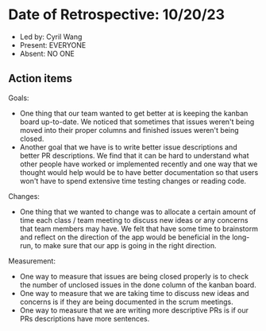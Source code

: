 # Date of Retrospective: 10/20/23

* Led by: Cyril Wang
* Present: EVERYONE
* Absent: NO ONE

## Action items

Goals:
* One thing that our team wanted to get better at is keeping the kanban board up-to-date. We noticed that sometimes that issues weren't being moved into their proper
  columns and finished issues weren't being closed.
* Another goal that we have is to write better issue descriptions and better PR descriptions. We find that it can be hard to understand what other people have worked
  or implemented recently and one way that we thought would help would be to have better documentation so that users won't have to spend extensive time testing changes
  or reading code. 
  
Changes:
* One thing that we wanted to change was to allocate a certain amount of time each class / team meeting to discuss new ideas or any concerns that team members may
  have. We felt that have some time to brainstorm and reflect on the direction of the app would be beneficial in the long-run, to make sure that our app is going in
  the right direction.

Measurement:
* One way to measure that issues are being closed properly is to check the number of unclosed issues in the done column of the kanban board.
* One way to measure that we are taking time to discuss new ideas and concerns is if they are being documented in the scrum meetings.
* One way to measure that we are writing more descriptive PRs is if our PRs descriptions have more sentences.
